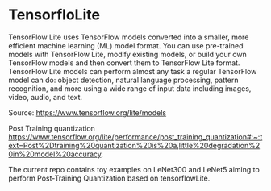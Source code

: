 <h1> TensorfloLite </h1>
TensorFlow Lite uses TensorFlow models converted into a smaller, more efficient machine learning (ML) model format. You can use pre-trained models with TensorFlow Lite, modify existing models, or build your own TensorFlow models and then convert them to TensorFlow Lite format. TensorFlow Lite models can perform almost any task a regular TensorFlow model can do: object detection, natural language processing, pattern recognition, and more using a wide range of input data including images, video, audio, and text.

Source:
https://www.tensorflow.org/lite/models

Post Training quantization
https://www.tensorflow.org/lite/performance/post_training_quantization#:~:text=Post%2Dtraining%20quantization%20is%20a,little%20degradation%20in%20model%20accuracy.

The current repo contains toy examples on LeNet300 and LeNet5 aiming to perform Post-Training Quantization based on tensorflowLite.
